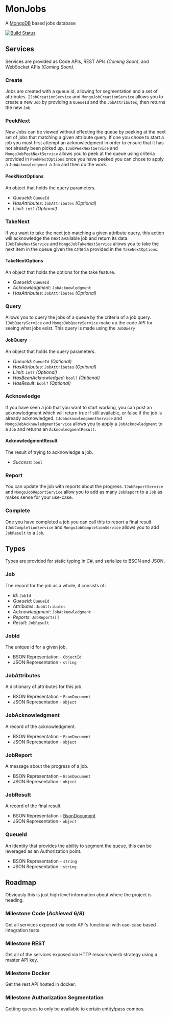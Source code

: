 # MonJobs
A [MongoDB](https://www.mongodb.com/) based jobs database

[![Build Status](https://travis-ci.org/G3N7/MonJobs.svg?branch=master)](https://travis-ci.org/G3N7/MonJobs)

## Services
Services are provided as Code APIs, REST APIs _(Coming Soon)_, and WebSocket APIs _(Coming Soon)_.

### Create
Jobs are created with a queue id, allowing for segmentation and a set of attributes.
`IJobCreationService` and `MongoJobCreationService` allows you to create a new `Job` by providing a `QueueId` and the `JobAttributes`, then returns the new `Job`.

### PeekNext
New Jobs can be viewed without effecting the queue by peeking at the next set of jobs that matching a given attribute query.  If one you chose to start a job you must first attempt an acknowledgment in order to ensure that it has not already been picked up.
`IJobPeekNextService` and `MongoJobPeekNextService` allows you to peek at the queue using criteria provided in `PeekNextOptions` once you have peeked you can chose to apply a `JobAcknowledgment` a `Job` and then do the work.

#### PeekNextOptions
An object that holds the query parameters.

* *QueueId*: `QueueId`
* *HasAttributes*: `JobAttributes` _(Optional)_
* *Limit*: `int?` _(Optional)_

### TakeNext
If you want to take the next job matching a given attribute query, this action will acknowledge the next available job and return its data.
`IJobTakeNextService` and `MongoJobTakeNextService` allows you to take the next item in the queue given the criteria provided in the `TakeNextOptions`.

#### TakeNextOptions
An object that holds the options for the take feature.

* *QueueId*: `QueueId`
* *Acknowledgment*: `JobAcknowledgment`
* *HasAttributes*: `JobAttributes` _(Optional)_

### Query
Allows you to query the jobs of a queue by the criteria of a job query.
`IJobQueryService` and `MongoJobQueryService` make up the code API for seeing what jobs exist.  This query is made using the `JobQuery`

#### JobQuery
An object that holds the query parameters.

* *QueueId*: `QueueId` _(Optional)_
* *HasAttributes*: `JobAttributes` _(Optional)_
* *Limit*: `int?` _(Optional)_
* *HasBeenAcknowledged*: `bool?` _(Optional)_
* *HasResult*: `bool?` _(Optional)_

### Acknowledge
If you have seen a job that you want to start working, you can post an acknowledgment which will return true if still available, or false if the job is already acknowledged.
`IJobAcknowledgmentService` and `MongoJobAcknowledgmentService` allows you to apply a `JobAcknowledgment` to a `Job` and returns an `AcknowledgmentResult`.

#### AcknowledgmentResult
The result of trying to acknowledge a job.
* *Success*: `bool`

### Report
You can update the job with reports about the progress.
`IJobReportService` and `MongoJobReportService` allow you to add as many `JobReport` to a `Job` as makes sense for your use-case.

### Complete
One you have completed a job you can call this to report a final result.
`IJobCompletionService` and `MongoJobCompletionService` allows you to add `JobResult` to a `Job`.

## Types
Types are provided for static typing in _C#_, and serialize to BSON and JSON.

### Job
The record for the job as a whole, it consists of:
* *Id*: `JobId`
* *QueueId*: `QueueId`
* *Attributes*: `JobAttributes`
* *Acknowledgment*: `JobAcknowledgment`
* *Reports*: `JobReports[]`
* *Result*: `JobResult`

### JobId
The unique id for a given job.
* BSON Representation - `ObjectId`
* JSON Representation - `string`

### JobAttributes
A dictionary of attributes for this job.
* BSON Representation - `BsonDocument`
* JSON Representation - `object`

### JobAcknowledgment
A record of the acknowledgment.
* BSON Representation - `BsonDocument`
* JSON Representation - `object`

### JobReport
A message about the progress of a job.
* BSON Representation - `BsonDocument`
* JSON Representation - `object`

### JobResult
A record of the final result.
* BSON Representation - [BsonDocument](BSON_DOCUMENT)
* JSON Representation - `object`

### QueueId
An identity that provides the ability to segment the queue, this can be leveraged as an Authorization point.
* BSON Representation - `string`
* JSON Representation - `string`

## Roadmap
Obviously this is just high level information about where the project is heading.

### Milestone Code (*Achieved 6/8*)
Get all services exposed via code API's functional with use-case based integration tests.

### Milestone REST
Get all of the services exposed via HTTP resource/verb strategy using a master API key.

### Milestone Docker
Get the rest API hosted in docker.

### Milestone Authorization Segmentation
Getting queues to only be available to certain entity/pass combos.

[BSON_DOCUMENT]: https://github.com/mongodb/mongo-csharp-driver/blob/master/src/MongoDB.Bson/ObjectModel/BsonDocument.cs